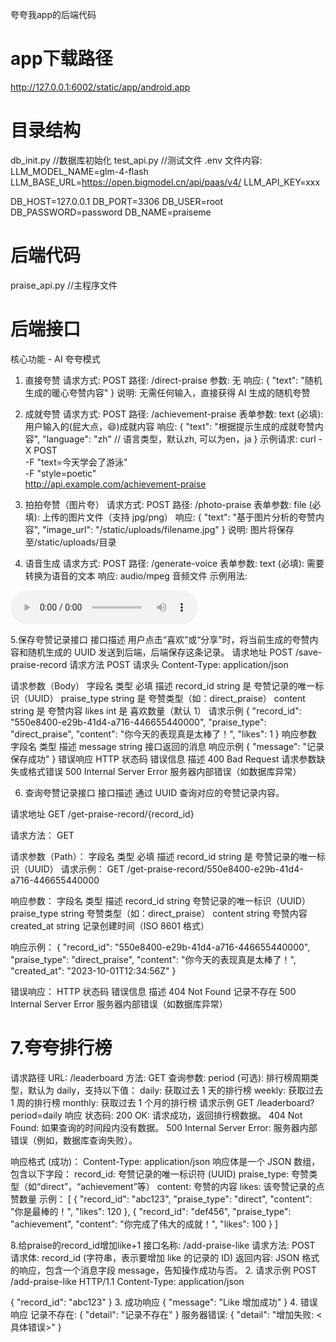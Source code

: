 夸夸我app的后端代码

# app下载路径
http://127.0.0.1:6002/static/app/android.app

# 目录结构
db_init.py  //数据库初始化
test_api.py  //测试文件
.env 文件内容:
LLM_MODEL_NAME=glm-4-flash
LLM_BASE_URL=https://open.bigmodel.cn/api/paas/v4/
LLM_API_KEY=xxx

DB_HOST=127.0.0.1
DB_PORT=3306
DB_USER=root
DB_PASSWORD=password
DB_NAME=praiseme

# 后端代码
praise_api.py  //主程序文件


# 后端接口
核心功能 - AI 夸夸模式
1. 直接夸赞
请求方式: POST
路径: /direct-praise
参数: 无
响应:
{
  "text": "随机生成的暖心夸赞内容"
}
说明: 无需任何输入，直接获得 AI 生成的随机夸赞

2. 成就夸赞
请求方式: POST
路径: /achievement-praise
表单参数:
text (必填): 用户输入的(屁大点，😄)成就内容
响应:
{
  "text": "根据提示生成的成就夸赞内容",
  "language": "zh" // 语言类型，默认zh, 可以为en，ja
}
示例请求:
curl -X POST \
  -F "text=今天学会了游泳" \
  -F "style=poetic" \
  http://api.example.com/achievement-praise

3. 拍拍夸赞（图片夸）
请求方式: POST
路径: /photo-praise
表单参数:
file (必填): 上传的图片文件（支持 jpg/png）
响应:
{
  "text": "基于图片分析的夸赞内容",
  "image_url": "/static/uploads/filename.jpg"
}
说明: 图片将保存至/static/uploads/目录

4. 语音生成
请求方式: POST
路径: /generate-voice
表单参数:
text (必填): 需要转换为语音的文本
响应:
audio/mpeg 音频文件
示例用法:
<audio controls>
  <source src="http://api.example.com/generate-voice" type="audio/mpeg">
</audio>

5.保存夸赞记录接口
接口描述
用户点击“喜欢”或“分享”时，将当前生成的夸赞内容和随机生成的 UUID 发送到后端，后端保存这条记录。
请求地址
POST /save-praise-record
请求方法
POST
请求头
Content-Type: application/json

请求参数（Body）
字段名	类型	必填	描述
record_id	string	是	夸赞记录的唯一标识（UUID）
praise_type	string	是	夸赞类型（如：direct_praise）
content	string	是	夸赞内容
likes	int	是	喜欢数量（默认 1）
请求示例
{
  "record_id": "550e8400-e29b-41d4-a716-446655440000",
  "praise_type": "direct_praise",
  "content": "你今天的表现真是太棒了！",
  "likes": 1
}
响应参数
字段名	类型	描述
message	string	接口返回的消息
响应示例
{
  "message": "记录保存成功"
}
错误响应
HTTP 状态码	错误信息	描述
400	Bad Request	请求参数缺失或格式错误
500	Internal Server Error	服务器内部错误（如数据库异常）

6. 查询夸赞记录接口
接口描述
通过 UUID 查询对应的夸赞记录内容。

请求地址
GET /get-praise-record/{record_id}

请求方法：
GET

请求参数（Path）：
字段名	类型	必填	描述
record_id	string	是	夸赞记录的唯一标识（UUID）
请求示例：
GET /get-praise-record/550e8400-e29b-41d4-a716-446655440000

响应参数：
字段名	类型	描述
record_id	string	夸赞记录的唯一标识（UUID）
praise_type	string	夸赞类型（如：direct_praise）
content	string	夸赞内容
created_at	string	记录创建时间（ISO 8601 格式）

响应示例：
{
  "record_id": "550e8400-e29b-41d4-a716-446655440000",
  "praise_type": "direct_praise",
  "content": "你今天的表现真是太棒了！",
  "created_at": "2023-10-01T12:34:56Z"
}

错误响应：
HTTP 状态码	错误信息	描述
404	Not Found	记录不存在
500	Internal Server Error	服务器内部错误（如数据库异常）

# 7.夸夸排行榜
请求路径
URL: /leaderboard
方法: GET
查询参数:
period (可选): 排行榜周期类型，默认为 daily，支持以下值：
daily: 获取过去 1 天的排行榜
weekly: 获取过去 1 周的排行榜
monthly: 获取过去 1 个月的排行榜
请求示例
GET /leaderboard?period=daily
响应
状态码:
200 OK: 请求成功，返回排行榜数据。
404 Not Found: 如果查询的时间段内没有数据。
500 Internal Server Error: 服务器内部错误（例如，数据库查询失败）。

响应格式 (成功)：
Content-Type: application/json
响应体是一个 JSON 数组，包含以下字段：
record_id: 夸赞记录的唯一标识符 (UUID)
praise_type: 夸赞类型（如“direct”，“achievement”等）
content: 夸赞的内容
likes: 该夸赞记录的点赞数量
示例：
[
  {
    "record_id": "abc123",
    "praise_type": "direct",
    "content": "你是最棒的！",
    "likes": 120
  },
  {
    "record_id": "def456",
    "praise_type": "achievement",
    "content": "你完成了伟大的成就！",
    "likes": 100
  }
]

8.给praise的record_id增加like+1
接口名称: /add-praise-like
请求方法: POST
请求体: record_id (字符串，表示要增加 like 的记录的 ID)
返回内容: JSON 格式的响应，包含一个消息字段 message，告知操作成功与否。
2. 请求示例
POST /add-praise-like HTTP/1.1
Content-Type: application/json

{
    "record_id": "abc123"
}
3. 成功响应
{
    "message": "Like 增加成功"
}
4. 错误响应
记录不存在:
{
    "detail": "记录不存在"
}
服务器错误:
{
    "detail": "增加失败: <具体错误>"
}
